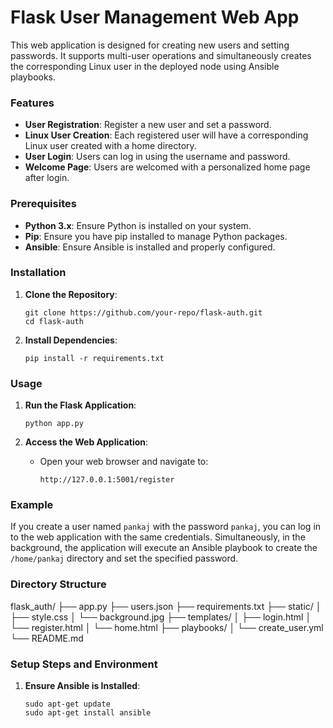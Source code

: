 # Flask User Management Web App

This web application is designed for creating new users and setting passwords. It supports multi-user operations and simultaneously creates the corresponding Linux user in the deployed node using Ansible playbooks.

### Features

- **User Registration**: Register a new user and set a password.
- **Linux User Creation**: Each registered user will have a corresponding Linux user created with a home directory.
- **User Login**: Users can log in using the username and password.
- **Welcome Page**: Users are welcomed with a personalized home page after login.

### Prerequisites

- **Python 3.x**: Ensure Python is installed on your system.
- **Pip**: Ensure you have pip installed to manage Python packages.
- **Ansible**: Ensure Ansible is installed and properly configured.

### Installation

1. **Clone the Repository**:
    ```shell
    git clone https://github.com/your-repo/flask-auth.git
    cd flask-auth
    ```

2. **Install Dependencies**:
    ```shell
    pip install -r requirements.txt
    ```

### Usage

1. **Run the Flask Application**:
    ```shell
    python app.py
    ```

2. **Access the Web Application**:
    - Open your web browser and navigate to: 
      ```
      http://127.0.0.1:5001/register
      ```

### Example

If you create a user named `pankaj` with the password `pankaj`, you can log in to the web application with the same credentials. Simultaneously, in the background, the application will execute an Ansible playbook to create the `/home/pankaj` directory and set the specified password.

### Directory Structure
flask_auth/
├── app.py
├── users.json
├── requirements.txt
├── static/
│   ├── style.css
│   └── background.jpg
├── templates/
│   ├── login.html
│   └── register.html
│   └── home.html
├── playbooks/
│   └── create_user.yml
└── README.md


### Setup Steps and Environment

1. **Ensure Ansible is Installed**:
   ```shell
   sudo apt-get update
   sudo apt-get install ansible
